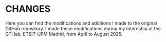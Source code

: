 # CHANGES 

Here you can find the modifications and additions I made to the original GitHub repository.
I made these modifications during my internship at the GTI lab, ETSIT-UPM Madrid, from April to August 2025.
